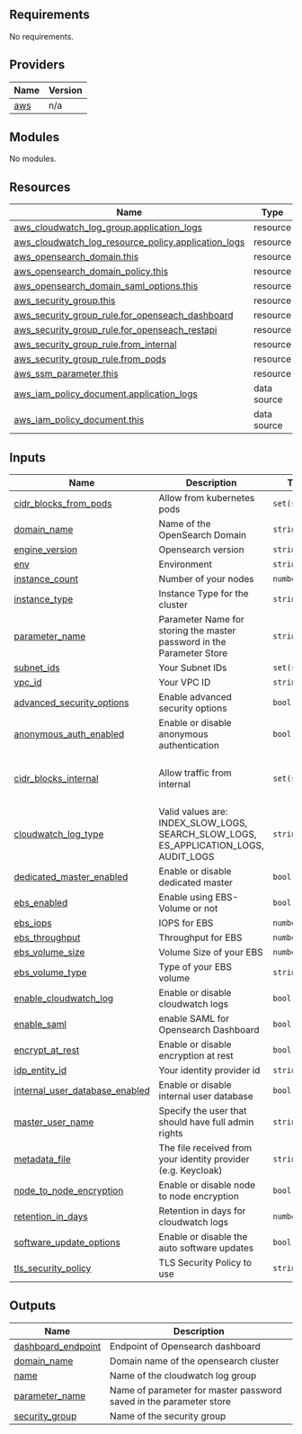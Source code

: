 <!-- BEGIN_TF_DOCS -->
## Requirements

No requirements.

## Providers

| Name | Version |
|------|---------|
| <a name="provider_aws"></a> [aws](#provider\_aws) | n/a |

## Modules

No modules.

## Resources

| Name | Type |
|------|------|
| [aws_cloudwatch_log_group.application_logs](https://registry.terraform.io/providers/hashicorp/aws/latest/docs/resources/cloudwatch_log_group) | resource |
| [aws_cloudwatch_log_resource_policy.application_logs](https://registry.terraform.io/providers/hashicorp/aws/latest/docs/resources/cloudwatch_log_resource_policy) | resource |
| [aws_opensearch_domain.this](https://registry.terraform.io/providers/hashicorp/aws/latest/docs/resources/opensearch_domain) | resource |
| [aws_opensearch_domain_policy.this](https://registry.terraform.io/providers/hashicorp/aws/latest/docs/resources/opensearch_domain_policy) | resource |
| [aws_opensearch_domain_saml_options.this](https://registry.terraform.io/providers/hashicorp/aws/latest/docs/resources/opensearch_domain_saml_options) | resource |
| [aws_security_group.this](https://registry.terraform.io/providers/hashicorp/aws/latest/docs/resources/security_group) | resource |
| [aws_security_group_rule.for_openseach_dashboard](https://registry.terraform.io/providers/hashicorp/aws/latest/docs/resources/security_group_rule) | resource |
| [aws_security_group_rule.for_openseach_restapi](https://registry.terraform.io/providers/hashicorp/aws/latest/docs/resources/security_group_rule) | resource |
| [aws_security_group_rule.from_internal](https://registry.terraform.io/providers/hashicorp/aws/latest/docs/resources/security_group_rule) | resource |
| [aws_security_group_rule.from_pods](https://registry.terraform.io/providers/hashicorp/aws/latest/docs/resources/security_group_rule) | resource |
| [aws_ssm_parameter.this](https://registry.terraform.io/providers/hashicorp/aws/latest/docs/resources/ssm_parameter) | resource |
| [aws_iam_policy_document.application_logs](https://registry.terraform.io/providers/hashicorp/aws/latest/docs/data-sources/iam_policy_document) | data source |
| [aws_iam_policy_document.this](https://registry.terraform.io/providers/hashicorp/aws/latest/docs/data-sources/iam_policy_document) | data source |

## Inputs

| Name | Description | Type | Default | Required |
|------|-------------|------|---------|:--------:|
| <a name="input_cidr_blocks_from_pods"></a> [cidr\_blocks\_from\_pods](#input\_cidr\_blocks\_from\_pods) | Allow from kubernetes pods | `set(string)` | n/a | yes |
| <a name="input_domain_name"></a> [domain\_name](#input\_domain\_name) | Name of the OpenSearch Domain | `string` | n/a | yes |
| <a name="input_engine_version"></a> [engine\_version](#input\_engine\_version) | Opensearch version | `string` | n/a | yes |
| <a name="input_env"></a> [env](#input\_env) | Environment | `string` | n/a | yes |
| <a name="input_instance_count"></a> [instance\_count](#input\_instance\_count) | Number of your nodes | `number` | n/a | yes |
| <a name="input_instance_type"></a> [instance\_type](#input\_instance\_type) | Instance Type for the cluster | `string` | n/a | yes |
| <a name="input_parameter_name"></a> [parameter\_name](#input\_parameter\_name) | Parameter Name for storing the master password in the Parameter Store | `string` | n/a | yes |
| <a name="input_subnet_ids"></a> [subnet\_ids](#input\_subnet\_ids) | Your Subnet IDs | `set(string)` | n/a | yes |
| <a name="input_vpc_id"></a> [vpc\_id](#input\_vpc\_id) | Your VPC ID | `string` | n/a | yes |
| <a name="input_advanced_security_options"></a> [advanced\_security\_options](#input\_advanced\_security\_options) | Enable advanced security options | `bool` | `true` | no |
| <a name="input_anonymous_auth_enabled"></a> [anonymous\_auth\_enabled](#input\_anonymous\_auth\_enabled) | Enable or disable anonymous authentication | `bool` | `false` | no |
| <a name="input_cidr_blocks_internal"></a> [cidr\_blocks\_internal](#input\_cidr\_blocks\_internal) | Allow traffic from internal | `set(string)` | <pre>[<br>  "10.0.0.0/8",<br>  "172.16.0.0/12"<br>]</pre> | no |
| <a name="input_cloudwatch_log_type"></a> [cloudwatch\_log\_type](#input\_cloudwatch\_log\_type) | Valid values are: INDEX\_SLOW\_LOGS, SEARCH\_SLOW\_LOGS, ES\_APPLICATION\_LOGS, AUDIT\_LOGS | `string` | `"ES_APPLICATION_LOGS"` | no |
| <a name="input_dedicated_master_enabled"></a> [dedicated\_master\_enabled](#input\_dedicated\_master\_enabled) | Enable or disable dedicated master | `bool` | `false` | no |
| <a name="input_ebs_enabled"></a> [ebs\_enabled](#input\_ebs\_enabled) | Enable using EBS-Volume or not | `bool` | `true` | no |
| <a name="input_ebs_iops"></a> [ebs\_iops](#input\_ebs\_iops) | IOPS for EBS | `number` | `3000` | no |
| <a name="input_ebs_throughput"></a> [ebs\_throughput](#input\_ebs\_throughput) | Throughput for EBS | `number` | `125` | no |
| <a name="input_ebs_volume_size"></a> [ebs\_volume\_size](#input\_ebs\_volume\_size) | Volume Size of your EBS | `number` | `10` | no |
| <a name="input_ebs_volume_type"></a> [ebs\_volume\_type](#input\_ebs\_volume\_type) | Type of your EBS volume | `string` | `"gp3"` | no |
| <a name="input_enable_cloudwatch_log"></a> [enable\_cloudwatch\_log](#input\_enable\_cloudwatch\_log) | Enable or disable cloudwatch logs | `bool` | `true` | no |
| <a name="input_enable_saml"></a> [enable\_saml](#input\_enable\_saml) | enable SAML for Opensearch Dashboard | `bool` | `false` | no |
| <a name="input_encrypt_at_rest"></a> [encrypt\_at\_rest](#input\_encrypt\_at\_rest) | Enable or disable encryption at rest | `bool` | `true` | no |
| <a name="input_idp_entity_id"></a> [idp\_entity\_id](#input\_idp\_entity\_id) | Your identity provider id | `string` | `null` | no |
| <a name="input_internal_user_database_enabled"></a> [internal\_user\_database\_enabled](#input\_internal\_user\_database\_enabled) | Enable or disable internal user database | `bool` | `true` | no |
| <a name="input_master_user_name"></a> [master\_user\_name](#input\_master\_user\_name) | Specify the user that should have full admin rights | `string` | `""` | no |
| <a name="input_metadata_file"></a> [metadata\_file](#input\_metadata\_file) | The file received from your identity provider (e.g. Keycloak) | `string` | `null` | no |
| <a name="input_node_to_node_encryption"></a> [node\_to\_node\_encryption](#input\_node\_to\_node\_encryption) | Enable or disable node to node encryption | `bool` | `true` | no |
| <a name="input_retention_in_days"></a> [retention\_in\_days](#input\_retention\_in\_days) | Retention in days for cloudwatch logs | `number` | `7` | no |
| <a name="input_software_update_options"></a> [software\_update\_options](#input\_software\_update\_options) | Enable or disable the auto software updates | `bool` | `true` | no |
| <a name="input_tls_security_policy"></a> [tls\_security\_policy](#input\_tls\_security\_policy) | TLS Security Policy to use | `string` | `"Policy-Min-TLS-1-2-2019-07"` | no |

## Outputs

| Name | Description |
|------|-------------|
| <a name="output_dashboard_endpoint"></a> [dashboard\_endpoint](#output\_dashboard\_endpoint) | Endpoint of Opensearch dashboard |
| <a name="output_domain_name"></a> [domain\_name](#output\_domain\_name) | Domain name of the opensearch cluster |
| <a name="output_name"></a> [name](#output\_name) | Name of the cloudwatch log group |
| <a name="output_parameter_name"></a> [parameter\_name](#output\_parameter\_name) | Name of parameter for master password saved in the parameter store |
| <a name="output_security_group"></a> [security\_group](#output\_security\_group) | Name of the security group |
<!-- END_TF_DOCS -->